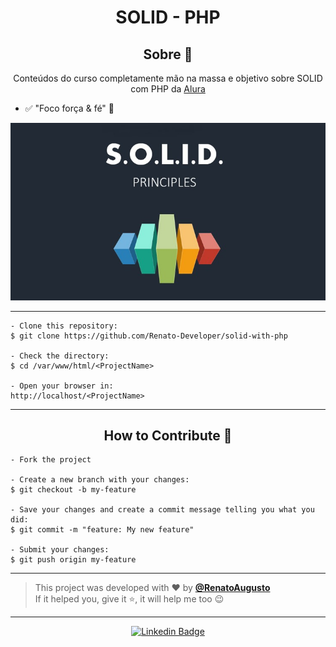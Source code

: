 <h1 align="center">SOLID - PHP</h1>

<h2 align="center">Sobre 📖</h2>
   
   <p align="center">
     Conteúdos do curso completamente mão na massa e objetivo sobre SOLID com PHP da <a href="alura.com.br"> Alura </a>
   </p>

   - ✅ "Foco força & fé" 💪

<img src="assets/img/solid.jpg"/>
<br/>

---

   ```
   - Clone this repository:
   $ git clone https://github.com/Renato-Developer/solid-with-php

   - Check the directory:
   $ cd /var/www/html/<ProjectName>

   - Open your browser in:
   http://localhost/<ProjectName>
   ```

---

<h2 align="center">How to Contribute 💪</h2>

   ```
   - Fork the project 

   - Create a new branch with your changes:
   $ git checkout -b my-feature

   - Save your changes and create a commit message telling you what you did:
   $ git commit -m "feature: My new feature"

   - Submit your changes:
   $ git push origin my-feature
   ```

---

   >This project was developed with ❤️ by **[@RenatoAugusto](https://www.linkedin.com/in/renato-augusto-php/)**<br> 
   If it helped you, give it ⭐, it will help me too 😉 

---

   <div align="center">

   [![Linkedin Badge](https://img.shields.io/badge/-Renato%20Augusto-292929?style=flat-square&logo=Linkedin&logoColor=white&link=https://www.linkedin.com/in/renato-augusto-php/)](https://www.linkedin.com/in/renato-augusto-php/)

   </div>




